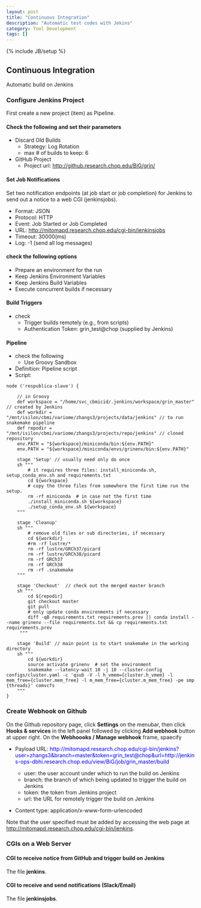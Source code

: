 ```yaml
---
layout: post
title: "Continuous Integration"
description: "Automatic test codes with Jekins"
category: Tool Development
tags: []
---
```

{% include JB/setup %}

## Continuous Integration
Automatic build on Jenkins

### Configure Jenkins Project

First create a new project (item) as Pipeline.

#### Check the following and set their parameters

   * Discard Old Builds
      * Strategy: Log Rotation
      * max # of builds to keep: 6
   * GitHub Project
      * Project url: http://github.research.chop.edu/BiG/grin/

#### Set Job Notifications
Set two notification endpoints (at job start or job completion) for Jenkins to send out a notice to a web CGI (jenkinsjobs).

   * Format: JSON
   * Protocol: HTTP
   * Event: Job Started or Job Completed
   * URL: http://mitomapd.research.chop.edu/cgi-bin/jenkinsjobs
   * Timeout: 30000(ms)
   * Log: -1 (send all log messages)

#### check the following options

   * Prepare an environment for the run
   * Keep Jenkins Environment Variables
   * Keep Jenkins Build Variables
   * Execute concurrent builds if necessary

#### Build Triggers
   * check
      * Trigger builds remotely (e.g., from scripts)
      * Authentication Token: grin_test@chop (supplied by Jenkins)
#### Pipeline
   * check the following
      * Use Groovy Sandbox
   * Definition: Pipeline script
   * Script:
```
node ('respublica-slave') {
 
    // in Groovy
    def workspace = "/home/svc_cbmicid/.jenkins/workspace/grin_master" // created by Jenkins
    def workdir = "/mnt/isilon/cbmi/variome/zhangs3/projects/data/jenkins" // to run snakemake pipeline
    def repodir = "/mnt/isilon/cbmi/variome/zhangs3/projects/repo/jenkins" // cloned repository
    env.PATH = "${workspace}/miniconda/bin:${env.PATH}"
    env.PATH = "${workspace}/miniconda/envs/grinenv/bin:${env.PATH}"
    
    stage 'Setup' // usually need only do once
    sh """
        # it requires three files: install_miniconda.sh, setup_conda_env.sh and requirements.txt
        cd ${workspace}
        # copy the three files from somewhere the first time run the setup.
        rm -rf miniconda  # in case not the first time
        ./install_miniconda.sh ${workspace}
        ./setup_conda_env.sh ${workspace}
    """
    
    stage 'Cleanup'
    sh """
        # remove old files or sub directories, if necessary
        cd ${workdir}
        #rm -rf lustre/*
        rm -rf lustre/GRCh37/picard
        rm -rf lustre/GRCh38/picard
        rm -rf GRCh37
        rm -rf GRCh38
        rm -rf .snakemake
    """

    stage 'Checkout'  // check out the merged master branch
    sh """
        cd ${repodir}
        git checkout master
        git pull
        # only update conda environments if necessary
        diff -qB requirements.txt requirements.prev || conda install --name grinenv --file requirements.txt && cp requirements.txt requirements.prev
     """
    
    stage 'Build' // main point is to start snakemake in the working directory
    sh """
        cd ${workdir}
        source activate grinenv  # set the environment
        snakemake --latency-wait 10 -j 10 --cluster-config configs/cluster.yaml -c 'qsub -V -l h_vmem={cluster.h_vmem} -l mem_free={cluster.mem_free} -l m_mem_free={cluster.m_mem_free} -pe smp {threads}' comvcfs
    """
}
```


### Create Webhook on Github
On the Github repository page, click **Settings** on the menubar,
then click **Hooks & services** in the left panel followed by clicking
**Add webhook** button at upper right.
On the **Webhoooks / Manage webhook** frame, spaecify

   * Payload URL: <font color="blue">http&ratio;//mitomapd.research.chop.edu/cgi-bin/jenkins?user=zhangs3&branch=master&token=grin_test@chop&url=http&ratio;//jenkins-ops-dbhi.research.chop.edu/view/BiG/job/grin_master/build</font>

     * user: the user account under which to run the build on Jenkins
     * branch: the branch of which being updated to trigger the build on Jenkins
     * token: the token from Jenkins project
     * url: the URL for remotely trigger the build on Jenkins

   * Content type: application/x-www-form-urlencoded


Note that the user specified must be added by accessing the web
page at http://mitomapd.research.chop.edu/cgi-bin/jenkins.

### CGIs on a Web Server

#### CGI to receive notice from GitHub and trigger build on Jenkins

The file **jenkins**.

#### CGI to receive and send notifications (Slack/Email)

The file **jenkinsjobs**.

